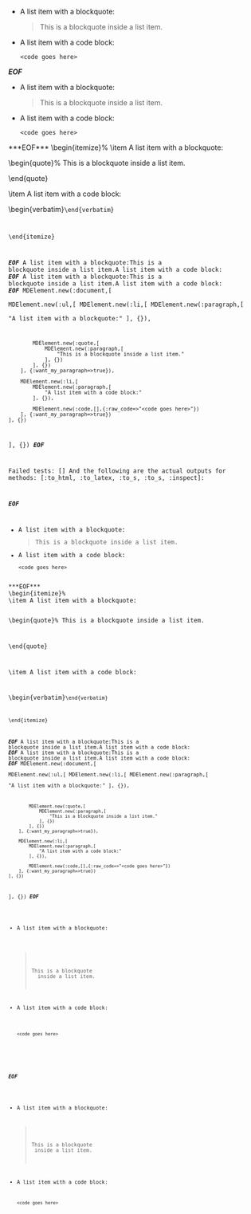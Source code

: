 *   A list item with a blockquote:

    > This is a blockquote
    > inside a list item.

*   A list item with a code block:

        <code goes here>
***EOF***
<ul
      ><li
        ><p>A list item with a blockquote:</p
        ><blockquote
          ><p>This is a blockquote inside a list item.</p
        ></blockquote
      ></li
      ><li
        ><p>A list item with a code block:</p
        ><pre
          ><code>&lt;code goes here&gt;</code
        ></pre
      ></li
    ></ul
  >
***EOF***
\begin{itemize}%
\item A list item with a blockquote:

\begin{quote}%
This is a blockquote inside a list item.


\end{quote}

\item A list item with a code block:

\begin{verbatim}<code goes here>\end{verbatim}


\end{itemize}

***EOF***
A list item with a blockquote:This is a blockquote inside a list item.A list item with a code block:
***EOF***
A list item with a blockquote:This is a blockquote inside a list item.A list item with a code block:
***EOF***
MDElement.new(:document,[	
	MDElement.new(:ul,[	
		MDElement.new(:li,[	
			MDElement.new(:paragraph,[	
				"A list item with a blockquote:"
			], {}),
			
			MDElement.new(:quote,[	
				MDElement.new(:paragraph,[	
					"This is a blockquote inside a list item."
				], {})
			], {})
		], {:want_my_paragraph=>true}),
		
		MDElement.new(:li,[	
			MDElement.new(:paragraph,[	
				"A list item with a code block:"
			], {}),
			
			MDElement.new(:code,[],{:raw_code=>"<code goes here>"})
		], {:want_my_paragraph=>true})
	], {})
], {})
***EOF***

Failed tests:   [] 
And the following are the actual outputs for methods:
   [:to_html, :to_latex, :to_s, :to_s, :inspect]:


***EOF***
<ul
      ><li
        ><p>A list item with a blockquote:</p
        ><blockquote
          ><p>This is a blockquote inside a list item.</p
        ></blockquote
      ></li
      ><li
        ><p>A list item with a code block:</p
        ><pre
          ><code>&lt;code goes here&gt;</code
        ></pre
      ></li
    ></ul
  >
***EOF***
\begin{itemize}%
\item A list item with a blockquote:

\begin{quote}%
This is a blockquote inside a list item.


\end{quote}

\item A list item with a code block:

\begin{verbatim}<code goes here>\end{verbatim}


\end{itemize}

***EOF***
A list item with a blockquote:This is a blockquote inside a list item.A list item with a code block:
***EOF***
A list item with a blockquote:This is a blockquote inside a list item.A list item with a code block:
***EOF***
MDElement.new(:document,[	
	MDElement.new(:ul,[	
		MDElement.new(:li,[	
			MDElement.new(:paragraph,[	
				"A list item with a blockquote:"
			], {}),
			
			MDElement.new(:quote,[	
				MDElement.new(:paragraph,[	
					"This is a blockquote inside a list item."
				], {})
			], {})
		], {:want_my_paragraph=>true}),
		
		MDElement.new(:li,[	
			MDElement.new(:paragraph,[	
				"A list item with a code block:"
			], {}),
			
			MDElement.new(:code,[],{:raw_code=>"<code goes here>"})
		], {:want_my_paragraph=>true})
	], {})
], {})
***EOF***
<ul>
<li><p>A list item with a blockquote:</p>

<blockquote>
  <p>This is a blockquote
  inside a list item.</p>
</blockquote></li>
<li><p>A list item with a code block:</p>

<pre><code>&lt;code goes here&gt;
</code></pre></li>
</ul>

***EOF***
<ul>
<li
        ><p>A list item with a blockquote:</p
        >
<blockquote>
 <p>This is a blockquote
 inside a list item.</p
          >
</blockquote
      ></li
      >
<li
        ><p>A list item with a code block:</p
        >
<pre
          ><code>&lt;code goes here&gt;
</code
        ></pre
      ></li
      >
</ul
  >